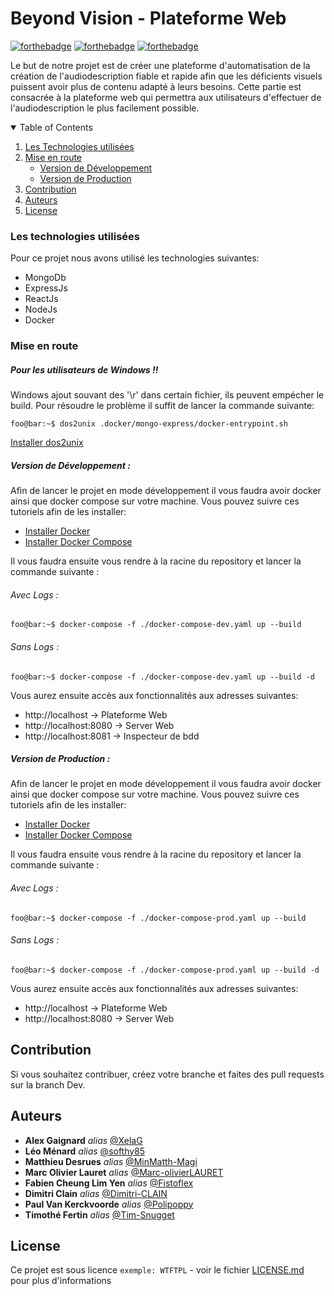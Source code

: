 # Beyond Vision - Plateforme Web

[![forthebadge](http://forthebadge.com/images/badges/built-with-love.svg)](http://forthebadge.com) [![forthebadge](https://forthebadge.com/images/badges/made-with-javascript.svg)](https://forthebadge.com) [![forthebadge](http://forthebadge.com/images/badges/powered-by-electricity.svg)](http://forthebadge.com)

Le but de notre projet est de créer une plateforme d'automatisation de la création de l'audiodescription fiable et rapide afin que les déficients visuels puissent avoir plus de contenu adapté à leurs besoins.
Cette partie est consacrée à la plateforme web qui permettra aux utilisateurs d'effectuer de l'audiodescription le plus facilement possible.

<!-- TABLE OF CONTENTS -->
<details open="open">
  <summary>Table of Contents</summary>
  <ol>
    <li>
      <a href="#les-technologies-utilisées">Les Technologies utilisées</a>
    <li>
      <a href="#getting-started">Mise en route</a>
      <ul>
        <li><a href="#version-de-développement">Version de Développement</a></li>
        <li><a href="#version-de-production">Version de Production</a></li>
      </ul>
    </li>
    <li><a href="#contribution">Contribution</a></li>
    <li><a href="#auteurs">Auteurs</a></li>
    <li><a href="#license">License</a></li>
  </ol>
</details>

### Les technologies utilisées

Pour ce projet nous avons utilisé les technologies suivantes:

- MongoDb
- ExpressJs
- ReactJs
- NodeJs
- Docker

### Mise en route

##### Pour les utilisateurs de Windows !!

Windows ajout souvant des '\r' dans certain fichier, ils peuvent empécher le build.
Pour résoudre le problème il suffit de lancer la commande suivante:

```console
foo@bar:~$ dos2unix .docker/mongo-express/docker-entrypoint.sh
```

[Installer dos2unix](https://tech.gamuza.fr/dos2unix-l-utilitaire-pour-reformater-les-fichiers-textes-generes-sous-windows.html)

##### Version de Développement :

Afin de lancer le projet en mode développement il vous faudra avoir docker ainsi que docker compose sur votre machine.
Vous pouvez suivre ces tutoriels afin de les installer:

- [Installer Docker](https://docs.docker.com/get-docker/)
- [Installer Docker Compose](https://docs.docker.com/compose/install/)

Il vous faudra ensuite vous rendre à la racine du repository et lancer la commande suivante :

###### Avec Logs :

```console
foo@bar:~$ docker-compose -f ./docker-compose-dev.yaml up --build
```

###### Sans Logs :

```console
foo@bar:~$ docker-compose -f ./docker-compose-dev.yaml up --build -d
```

Vous aurez ensuite accès aux fonctionnalités aux adresses suivantes:

- http://localhost → Plateforme Web
- http://localhost:8080 → Server Web
- http://localhost:8081 → Inspecteur de bdd

##### Version de Production :

Afin de lancer le projet en mode développement il vous faudra avoir docker ainsi que docker compose sur votre machine.
Vous pouvez suivre ces tutoriels afin de les installer:

- [Installer Docker](https://docs.docker.com/get-docker/)
- [Installer Docker Compose](https://docs.docker.com/compose/install/)

Il vous faudra ensuite vous rendre à la racine du repository et lancer la commande suivante :

###### Avec Logs :

```console
foo@bar:~$ docker-compose -f ./docker-compose-prod.yaml up --build
```

###### Sans Logs :

```console
foo@bar:~$ docker-compose -f ./docker-compose-prod.yaml up --build -d
```

Vous aurez ensuite accès aux fonctionnalités aux adresses suivantes:

- http://localhost → Plateforme Web
- http://localhost:8080 → Server Web

## Contribution

Si vous souhaitez contribuer, créez votre branche et faites des pull requests sur la branch Dev.

## Auteurs

- **Alex Gaignard** _alias_ [@XelaG](https://github.com/XelaG)
- **Léo Ménard** _alias_ [@softhy85](https://github.com/softhy85)
- **Matthieu Desrues** _alias_ [@MinMatth-Magi](https://github.com/MinMatth-Magi)
- **Marc Olivier Lauret** _alias_ [@Marc-olivierLAURET](https://github.com/Marc-olivierLAURET)
- **Fabien Cheung Lim Yen** _alias_ [@Fistoflex](https://github.com/Fistoflex)
- **Dimitri Clain** _alias_ [@Dimitri-CLAIN](https://github.com/Dimitri-CLAIN)
- **Paul Van Kerckvoorde** _alias_ [@Polipoppy](https://github.com/Polipoppy)
- **Timothé Fertin** _alias_ [@Tim-Snugget](https://github.com/Tim-Snugget)

## License

Ce projet est sous licence `exemple: WTFTPL` - voir le fichier [LICENSE.md](LICENSE.md) pour plus d'informations
